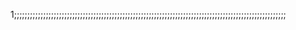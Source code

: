 1;;;;;;;;;;;;;;;;;;;;;;;;;;;;;;;;;;;;;;;;;;;;;;;;;;;;;;;;;;;;;;;;;;;;;;;;;;;;;;;;;;;;;;;;;;;;;;;;;;;;;;;
